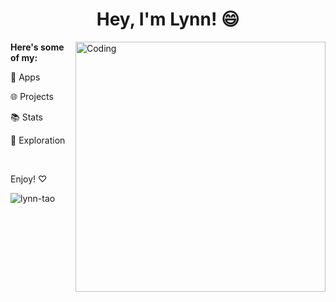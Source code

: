 <!-- ### Hi there 👋 -->
<h1 align="center">Hey, I'm Lynn! 😄</h1>

<img align="right" alt="Coding" width="400" src="https://i.pinimg.com/originals/b9/b2/32/b9b232952b22a6dfcee8148f2650129b.gif">

<p> <b> Here's some of my: </b> <p>
<p> 🧩 Apps </p>
<p> 🌐 Projects </p> 
<p> 📚 Stats </p>
<p> 🔭 Exploration </p>

<br>
<p> Enjoy! ♡  </p>

<p><img align="left" src="https://github-readme-stats.vercel.app/api/top-langs?username=lynn-tao&show_icons=true&locale=en&layout=compact" alt="lynn-tao" /></p>

<!--
**lynn-tao/lynn-tao** is a ✨ _special_ ✨ repository because its `README.md` (this file) appears on your GitHub profile.

Here are some ideas to get you started:

- 🔭 I’m currently working on ...
- 🌱 I’m currently learning ...
- 👯 I’m looking to collaborate on ...
- 🤔 I’m looking for help with ...
- 💬 Ask me about ...
- 📫 How to reach me: ...
- 😄 Pronouns: ...
- ⚡ Fun fact: ...
-->
